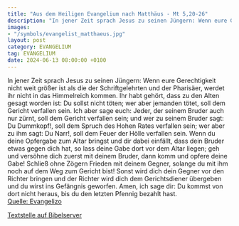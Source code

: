 ```yaml
---
title: "Aus dem Heiligen Evangelium nach Matthäus - Mt 5,20-26"
description: "In jener Zeit sprach Jesus zu seinen Jüngern: Wenn eure Gerechtigkeit nicht weit größer ist als die der Schriftgelehrten und der Pharisäer, werdet ihr nicht in das Himmelreich kommen. Ihr habt gehört, dass zu den Alten gesagt worden ist: Du sollst nicht töten; wer aber jemanden t...."
images:
- "/symbols/evangelist_matthaeus.jpg"
layout: post
category: EVANGELIUM
tag: EVANGELIUM
date: 2024-06-13 08:00:00 +0100
---
```

In jener Zeit sprach Jesus zu seinen Jüngern: Wenn eure Gerechtigkeit nicht weit größer ist als die der Schriftgelehrten und der Pharisäer, werdet ihr nicht in das Himmelreich kommen.
Ihr habt gehört, dass zu den Alten gesagt worden ist: Du sollst nicht töten; wer aber jemanden tötet, soll dem Gericht verfallen sein.<!--more-->
Ich aber sage euch: Jeder, der seinem Bruder auch nur zürnt, soll dem Gericht verfallen sein; und wer zu seinem Bruder sagt: Du Dummkopf!, soll dem Spruch des Hohen Rates verfallen sein; wer aber zu ihm sagt: Du Narr!, soll dem Feuer der Hölle verfallen sein.
Wenn du deine Opfergabe zum Altar bringst und dir dabei einfällt, dass dein Bruder etwas gegen dich hat,
so lass deine Gabe dort vor dem Altar liegen; geh und versöhne dich zuerst mit deinem Bruder, dann komm und opfere deine Gabe!
Schließ ohne Zögern Frieden mit deinem Gegner, solange du mit ihm noch auf dem Weg zum Gericht bist! Sonst wird dich dein Gegner vor den Richter bringen und der Richter wird dich dem Gerichtsdiener übergeben und du wirst ins Gefängnis geworfen.
Amen, ich sage dir: Du kommst von dort nicht heraus, bis du den letzten Pfennig bezahlt hast.<br>
[Quelle: Evangelizo](https://evangeliumtagfuertag.org/DE/gospel)

[Textstelle auf Bibelserver](https://www.bibleserver.com/EU/Matthäus5,20-26)
